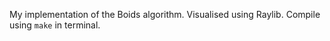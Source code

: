 My implementation of the Boids algorithm. Visualised using Raylib.
Compile using `make` in terminal.